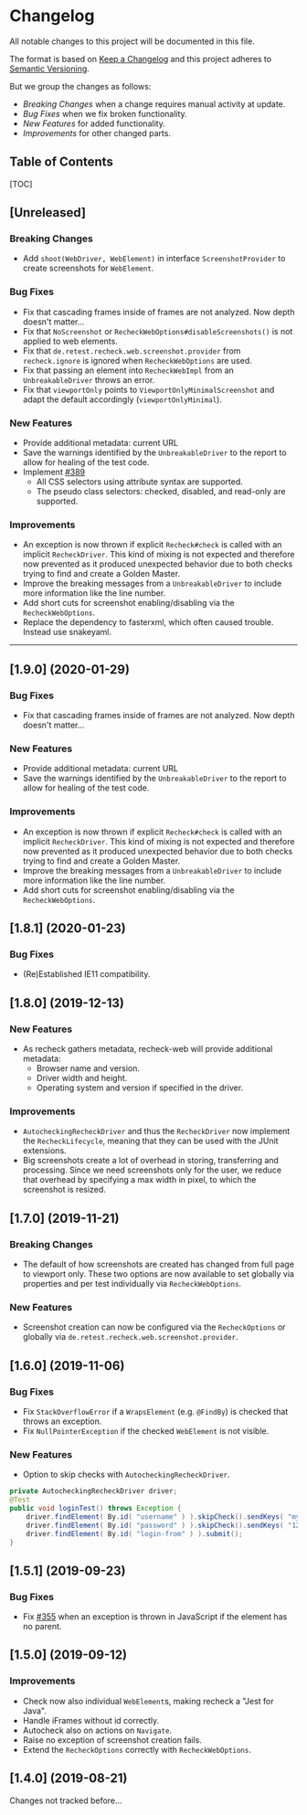 Changelog
=========

All notable changes to this project will be documented in this file.

The format is based on [Keep a Changelog](https://keepachangelog.com/) and this project adheres to
[Semantic Versioning](https://semver.org/).

But we group the changes as follows:

* *Breaking Changes* when a change requires manual activity at update.
* *Bug Fixes* when we fix broken functionality.
* *New Features* for added functionality.
* *Improvements* for other changed parts.


Table of Contents
-----------------

[TOC]


[Unreleased]
------------

### Breaking Changes

* Add `shoot(WebDriver, WebElement)` in interface `ScreenshotProvider` to create screenshots for `WebElement`.

### Bug Fixes

* Fix that cascading frames inside of frames are not analyzed. Now depth doesn't matter...
* Fix that `NoScreenshot` or `RecheckWebOptions#disableScreenshots()` is not applied to web elements.
* Fix that `de.retest.recheck.web.screenshot.provider` from `recheck.ignore` is ignored when `RecheckWebOptions` are used.
* Fix that passing an element into `RecheckWebImpl` from an `UnbreakableDriver` throws an error.
* Fix that `viewportOnly` points to `ViewportOnlyMinimalScreenshot` and adapt the default accordingly (`viewportOnlyMinimal`).

### New Features

* Provide additional metadata: current URL
* Save the warnings identified by the `UnbreakableDriver` to the report to allow for healing of the test code.
* Implement [#389](https://github.com/retest/recheck-web/issues/389) 
    * All CSS selectors using attribute syntax are supported.
    * The pseudo class selectors: checked, disabled, and read-only are supported.

### Improvements

* An exception is now thrown if explicit `Recheck#check` is called with an implicit `RecheckDriver`. This kind of mixing is not expected and therefore now prevented as it produced unexpected behavior due to both checks trying to find and create a Golden Master.
* Improve the breaking messages from a `UnbreakableDriver` to include more information like the line number.
* Add short cuts for screenshot enabling/disabling via the `RecheckWebOptions`.
* Replace the dependency to fasterxml, which often caused trouble. Instead use snakeyaml.  


--------------------------------------------------------------------------------


[1.9.0] (2020-01-29)
--------------------

### Bug Fixes

* Fix that cascading frames inside of frames are not analyzed. Now depth doesn't matter...

### New Features

* Provide additional metadata: current URL
* Save the warnings identified by the `UnbreakableDriver` to the report to allow for healing of the test code.

### Improvements

* An exception is now thrown if explicit `Recheck#check` is called with an implicit `RecheckDriver`. This kind of mixing is not expected and therefore now prevented as it produced unexpected behavior due to both checks trying to find and create a Golden Master.
* Improve the breaking messages from a `UnbreakableDriver` to include more information like the line number.
* Add short cuts for screenshot enabling/disabling via the `RecheckWebOptions`.


[1.8.1] (2020-01-23)
--------------------

### Bug Fixes

* (Re)Established IE11 compatibility.


[1.8.0] (2019-12-13)
--------------------

### New Features

* As recheck gathers metadata, recheck-web will provide additional metadata:
    * Browser name and version.
    * Driver width and height.
    * Operating system and version if specified in the driver.

### Improvements

* `AutocheckingRecheckDriver` and thus the `RecheckDriver` now implement the `RecheckLifecycle`, meaning that they can be used with the JUnit extensions.
* Big screenshots create a lot of overhead in storing, transferring and processing. Since we need screenshots only for the user, we reduce that overhead by specifying a max width in pixel, to which the screenshot is resized. 


[1.7.0] (2019-11-21)
--------------------

### Breaking Changes

* The default of how screenshots are created has changed from full page to viewport only. These two options are now available to set globally via properties and per test individually via `RecheckWebOptions`.

### New Features

* Screenshot creation can now be configured via the `RecheckOptions` or globally via `de.retest.recheck.web.screenshot.provider`. 


[1.6.0] (2019-11-06)
--------------------

### Bug Fixes

* Fix `StackOverflowError` if a `WrapsElement` (e.g. `@FindBy`) is checked that throws an exception.
* Fix `NullPointerException` if the checked `WebElement` is not visible.

### New Features

* Option to skip checks with `AutocheckingRecheckDriver`.

```java
private AutocheckingRecheckDriver driver;
@Test
public void loginTest() throws Exception {
	driver.findElement( By.id( "username" ) ).skipCheck().sendKeys( "myuser" );
	driver.findElement( By.id( "password" ) ).skipCheck().sendKeys( "1234" );
	driver.findElement( By.id( "login-from" ) ).submit();
}
```


[1.5.1] (2019-09-23)
--------------------

### Bug Fixes

* Fix [#355](https://github.com/retest/recheck-web/issues/355) when an exception is thrown in JavaScript if the element has no parent. 


[1.5.0] (2019-09-12)
--------------------

### Improvements

* Check now also individual `WebElement`s, making recheck a "Jest for Java".
* Handle iFrames without id correctly.
* Autocheck also on actions on `Navigate`.
* Raise no exception of screenshot creation fails.
* Extend the `RecheckOptions` correctly with `RecheckWebOptions`.


[1.4.0] (2019-08-21)
--------------------

Changes not tracked before...
